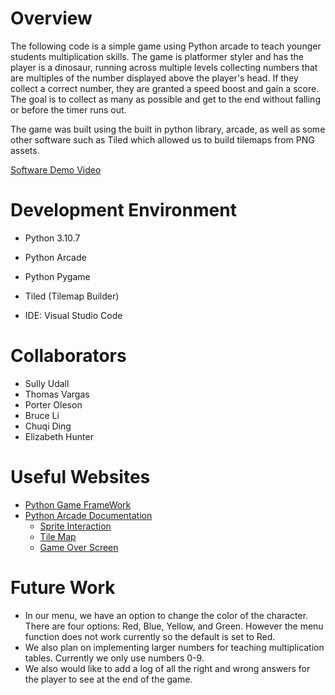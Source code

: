 # Overview

The following code is a simple game using Python arcade to teach younger students multiplication skills. The game is platformer styler and has the player is a dinosaur, running across multiple levels collecting numbers that are multiples of the number displayed above the player's head. If they collect a correct number, they are granted a speed boost and gain a score. The goal is to collect as many as possible and get to the end without falling or before the timer runs out.

The game was built using the built in python library, arcade, as well as some other software such as Tiled which allowed us to build tilemaps from PNG assets.

[Software Demo Video](https://youtu.be/z0DuA1-ho6A)

# Development Environment

* Python 3.10.7
* Python Arcade
* Python Pygame
* Tiled (Tilemap Builder)

* IDE: Visual Studio Code

# Collaborators

* Sully Udall
* Thomas Vargas
* Porter Oleson
* Bruce Li
* Chuqi Ding
* Elizabeth Hunter

# Useful Websites

* [Python Game FrameWork](https://realpython.com/arcade-python-game-framework/)
* [Python Arcade Documentation](https://api.arcade.academy/en/latest/)
    * [Sprite Interaction](https://api.arcade.academy/en/latest/examples/sprite_collect_coins.html#sprite-collect-coins)
    * [Tile Map](https://api.arcade.academy/en/latest/examples/sprite_tiled_map.html#sprite-tiled-map)
    * [Game Over Screen](https://api.arcade.academy/en/latest/examples/view_instructions_and_game_over.html)


# Future Work

* In our menu, we have an option to change the color of the character. There are four options: Red, Blue, Yellow, and Green. However the menu function does not work currently so the default is set to Red.
* We also plan on implementing larger numbers for teaching multiplication tables. Currently we only use numbers 0-9.
* We also would like to add a log of all the right and wrong answers for the player to see at the end of the game.
